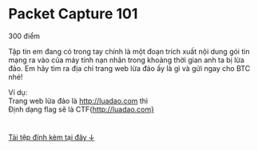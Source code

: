 # Packet Capture 101
300 điểm

Tập tin em đang có trong tay chính là một đoạn trích xuất nội dung gói tin mạng ra vào của máy tính nạn nhân trong khoảng thời gian anh ta bị lừa đảo. Em hãy tìm ra địa chỉ trang web lừa đảo ấy là gì và gửi ngay cho BTC nhé!

Ví dụ:<br>
Trang web lừa đảo là http://luadao.com thì<br>
Định dạng flag sẽ là CTF{http://luadao.com}

#
<a href="./capture-bae2359be1784c7457f6eabc423bb2e3.pcapng">Tải tệp đính kèm tại đây ↓</a>
